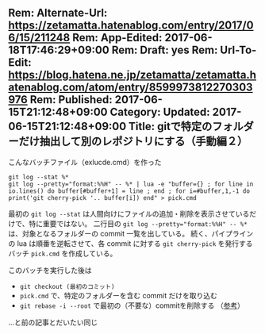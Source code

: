 Rem: Alternate-Url: https://zetamatta.hatenablog.com/entry/2017/06/15/211248
Rem: App-Edited: 2017-06-18T17:46:29+09:00
Rem: Draft: yes
Rem: Url-To-Edit: https://blog.hatena.ne.jp/zetamatta/zetamatta.hatenablog.com/atom/entry/8599973812270303976
Rem: Published: 2017-06-15T21:12:48+09:00
Category:
Updated: 2017-06-15T21:12:48+09:00
Title: gitで特定のフォルダーだけ抽出して別のレポジトリにする（手動編２）
---
こんなバッチファイル（exlucde.cmd）を作った

```
git log --stat %*
git log --pretty="format:%%H" -- %* | lua -e "buffer={} ; for line in io.lines() do buffer[#buffer+1] = line ; end ; for i=#buffer,1,-1 do print('git cherry-pick '.. buffer[i]) end" > pick.cmd
```

最初の `git log --stat` は人間向けにファイルの追加・削除を表示させているだけで、特に重要ではない。
二行目の `git log --pretty="format:%%H" -- %*` は、対象となるフォルダーの commit 一覧を出している。
続く、パイプラインの lua は順番を逆転させて、各 commit に対する `git cherry-pick` を発行するバッチ `pick.cmd` を作成している。

このバッチを実行した後は

- `git checkout (最初のコミット)`
- `pick.cmd` で、特定のフォルダーを含む commit だけを取り込む
- `git rebase -i --root` で最初の（不要な）commitを削除する （[参考](http://d.hatena.ne.jp/ken_c_lo/20130421/1366558065)）

…と前の記事とだいたい同じ


